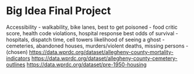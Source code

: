# Big Idea Final Project
Accessibility - walkability, bike lanes, 
best to get poisoned - food critic score, health code violations, hospital response
best odds of survival - hospitals, dispatch time, cell towers
likelihood of seeing a ghost - cemeteries, abandoned houses, murders/violent deaths, missing persons - (chosen)
https://data.wprdc.org/dataset/allegheny-county-mortality-indicators
https://data.wprdc.org/dataset/allegheny-county-cemetery-outlines
https://data.wprdc.org/dataset/pre-1950-housing
